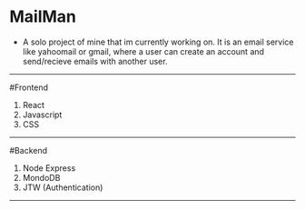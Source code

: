 # MailMan
- A solo project of mine that im currently working on.  It is an email service like yahoomail or gmail, where a user can create an account and send/recieve emails with another user.
***************
#Frontend <br/>
1. React <br/>
2. Javascript<br/>
3. CSS<br/>
***************
#Backend <br/>
1. Node Express
2. MondoDB
3. JTW (Authentication) <br/>
****************
